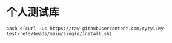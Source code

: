 # 个人测试库
    bash <(curl -Ls https://raw.githubusercontent.com/ryty1/My-test/refs/heads/main/single/install.sh)
